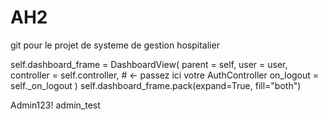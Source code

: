 # AH2
git pour le projet de systeme de gestion hospitalier

self.dashboard_frame = DashboardView(
                parent     = self,
                user       = user,
                controller = self.controller,      # ← passez ici votre AuthController
                on_logout  = self._on_logout
            )
            self.dashboard_frame.pack(expand=True, fill="both")

Admin123!  admin_test


